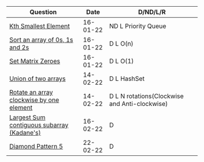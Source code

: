 | Question      | Date | D/ND/L/R |
| ----------- | ----------- | ----------- |
| [Kth Smallest Element](https://practice.geeksforgeeks.org/problems/kth-smallest-element5635/1#)      | 16-01-22       | ND L Priority Queue |
| [Sort an array of 0s, 1s and 2s](https://practice.geeksforgeeks.org/problems/sort-an-array-of-0s-1s-and-2s4231/1)      | 16-01-22       | D L O(n) |
| [Set Matrix Zeroes](https://practice.geeksforgeeks.org/problems/sort-an-array-of-0s-1s-and-2s4231/1)      | 16-01-22       | D L O(1) |
| [Union of two arrays](https://practice.geeksforgeeks.org/problems/union-of-two-arrays3538/1#)      | 14-02-22       | D L HashSet |
| [Rotate an array clockwise by one element](https://practice.geeksforgeeks.org/problems/cyclically-rotate-an-array-by-one2614/1#)      | 14-02-22       | D L N rotations(Clockwise and Anti-clockwise) |
| [Largest Sum contiguous subarray (Kadane's)](https://practice.geeksforgeeks.org/problems/kadanes-algorithm-1587115620/1)      | 16-02-22       | D  |
| [Diamond Pattern 5](https://nados.io/question/pattern-5)      | 22-02-22       | D  |
